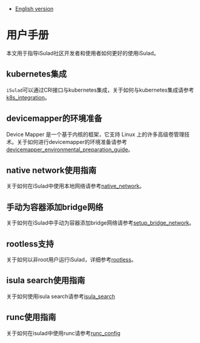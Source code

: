 - [English version](README.md)

# 用户手册

本文用于指导iSulad社区开发者和使用者如何更好的使用iSulad。

## kubernetes集成

`iSulad`可以通过CRI接口与kubernetes集成，关于如何与kubernetes集成请参考[k8s_integration](k8s_integration_zh.md)。

## devicemapper的环境准备

Device Mapper 是一个基于内核的框架，它支持 Linux 上的许多高级卷管理技术。关于如何进行devicemapper的环境准备请参考[devicemapper_environmental_preparation_guide](./devicemapper_environmental_preparation_zh.md)。

## native network使用指南

关于如何在iSulad中使用本地网络请参考[native_network](native_network_zh.md)。

## 手动为容器添加bridge网络

关于如何在iSulad中手动为容器添加bridge网络请参考[setup_bridge_network](setup_bridge_network_zh.md)。

## rootless支持

关于如何以非root用户运行iSulad，详细参考[rootless](rootless_zh.md)。

## isula search使用指南

关于如何使用isula search请参考[isula_search](isula_search_zh.md)

## runc使用指南

关于如何在isulad中使用runc请参考[runc_config](runc_config_zh.md)